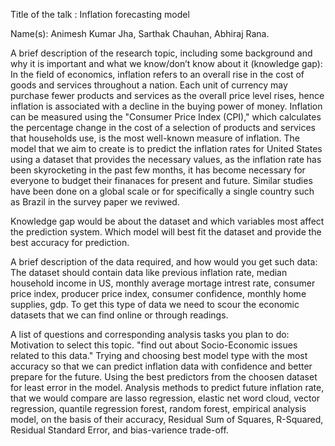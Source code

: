 Title of the talk : Inflation forecasting model 

Name(s): Animesh Kumar Jha, Sarthak Chauhan, Abhiraj Rana.

A brief description of the research topic, including some background and why it is important and what we know/don’t know about it (knowledge gap): In the field of economics, inflation refers to an overall rise in the cost of goods and services throughout a nation. Each unit of currency may purchase fewer products and services as the overall price level rises, hence inflation is associated with a decline in the buying power of money. Inflation can be measured using the "Consumer Price Index (CPI)," which calculates the percentage change in the cost of a selection of products and services that households use, is the most well-known measure of inflation. The model that we aim to create is to predict the inflation rates for United States using a dataset that provides the necessary values, as the inflation rate has been skyrocketing in the past few months, it has become necessary for everyone to budget their finanaces for present and future. Similar studies have been done on a global scale or for specifically a single country such as Brazil in the survey paper we reviwed. 

Knowledge gap would be about the dataset and which variables most affect the prediction system. Which model will best fit the dataset and provide the best accuracy for prediction.

A brief description of the data required, and how would you get such data: The dataset should contain data like previous inflation rate, median household income in US, monthly average mortage intrest rate, consumer price index, producer price index, consumer confidence, monthly home supplies, gdp. To get this type of data we need to scour the economic datasets that we can find online or through readings.

A list of questions and corresponding analysis tasks you plan to do: 
Motivation to select this topic. 
"find out about Socio-Economic issues related to this data."
Trying and choosing best model type with the most accuracy so that we can predict inflation data with confidence and better prepare for the future.
Using the best predictors from the choosen dataset for least error in the model.
Analysis methods to predict future inflation rate, that we would compare are lasso regression, elastic net word cloud, vector regression, quantile regression forest, random forest, empirical analysis model, on the basis of their accuracy, Residual Sum of Squares, R-Squared, Residual Standard Error, and bias-varience trade-off.
